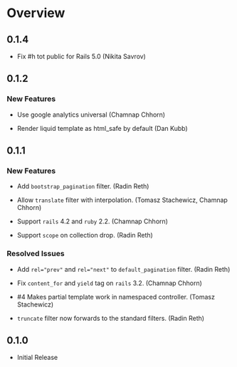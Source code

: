# Overview

## 0.1.4

* Fix #h tot public for Rails 5.0 (Nikita Savrov)

## 0.1.2

### New Features

* Use google analytics universal (Chamnap Chhorn)

* Render liquid template as html_safe by default (Dan Kubb)

## 0.1.1

### New Features

* Add `bootstrap_pagination` filter. (Radin Reth)

* Allow `translate` filter with interpolation. (Tomasz Stachewicz, Chamnap Chhorn)

* Support `rails` 4.2 and `ruby` 2.2. (Chamnap Chhorn)

* Support `scope` on collection drop. (Radin Reth)


### Resolved Issues

* Add `rel="prev"` and `rel="next"` to `default_pagination` filter. (Radin Reth)

* Fix `content_for` and `yield` tag on `rails` 3.2. (Chamnap Chhorn)

* \#4 Makes partial template work in namespaced controller. (Tomasz Stachewicz)

* `truncate` filter now forwards to the standard filters. (Radin Reth)

## 0.1.0

* Initial Release
